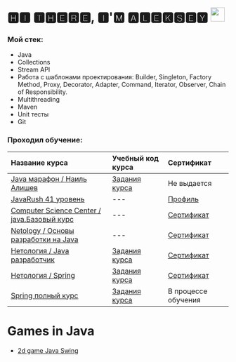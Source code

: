 # 🅷🅸 🆃🅷🅴🆁🅴, 🅸'🅼 🅰🅻🅴🅺🆂🅴🆈 <img src="https://github.com/blackcater/blackcater/raw/main/images/Hi.gif" height="32"/></h1>

### Мой стек:

- Java
- Collections
- Stream API
- Работа с шаблонами проектирования: Builder, Singleton, Factory Method, Proxy, Decorator, Adapter, Command, Iterator,
  Observer, Chain of Responsibility.
- Multithreading
- Maven
- Unit тесты
- Git

### Проходил обучение:

| Название курса                                                                          | Учебный код курса                                                         | Сертификат                                                                                           |
|:----------------------------------------------------------------------------------------|:--------------------------------------------------------------------------|:-----------------------------------------------------------------------------------------------------|
| [Java марафон / Наиль Алишев](https://java-marathon.tilda.ws/)                          | [Задания курса](https://github.com/AlekseiAnikeev/marathon)               | Не выдается                                                                                          |
| [JavaRush 41 уровень](https://javarush.ru/)                                             | ---                                                                       | [Профиль](https://javarush.ru/users/2888134)                                                         |
| [Computer Science Center / java.Базовый курс](https://stepik.org/course/187/syllabus)   | ---                                                                       | [Сертификат](https://github.com/AlekseiAnikeev/AlekseiAnikeev/blob/main/stepik-certificate.pdf)      |
| [Netology / Основы разработки на Java](https://netology.ru/)                            | ---                                                                       | [Сертификат](https://github.com/AlekseiAnikeev/AlekseiAnikeev/blob/main/Netology_Free_java.pdf)      |
| [Нетология / Java разработчик](https://netology.ru/)                                    | [Задания курса](https://github.com/AlekseiAnikeev/NetologyCourse)         | [Сертификат](https://github.com/AlekseiAnikeev/AlekseiAnikeev/blob/main/java_developer_netology.pdf) |
| [Нетология / Spring](https://netology.ru/)                                              | [Задания курса](https://github.com/AlekseiAnikeev/netology_spring_cource) | [Сертификат]()                                                                                       |
| [Spring полный курс](https://swiftbook.org/courses/438)                                 | [Задания курса](https://github.com/AlekseiAnikeev/spring_full_cource)     | В процессе обучения                                                                                  |

# Games in Java

- [2d game Java Swing](https://github.com/AlekseiAnikeev/JavaSwing2DGame)

<!--
**AlekseiAnikeev/AlekseiAnikeev** is a ✨ _special_ ✨ repository because its `README.md` (this file) appears on your GitHub profile.

Here are some ideas to get you started:

- 🔭 I’m currently working on ...
- 🌱 I’m currently learning ...
- 👯 I’m looking to collaborate on ...
- 🤔 I’m looking for help with ...
- 💬 Ask me about ...
- 📫 How to reach me: ...
- 😄 Pronouns: ...
- ⚡ Fun fact: ...
-->
